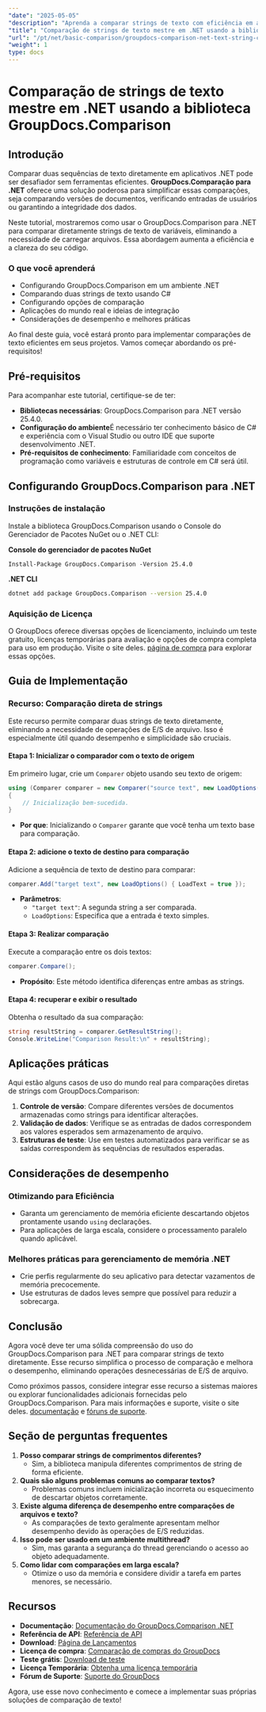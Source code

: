 ```yaml
---
"date": "2025-05-05"
"description": "Aprenda a comparar strings de texto com eficiência em aplicativos .NET usando a poderosa biblioteca GroupDocs.Comparison. Simplifique seu código com este tutorial detalhado."
"title": "Comparação de strings de texto mestre em .NET usando a biblioteca GroupDocs.Comparison"
"url": "/pt/net/basic-comparison/groupdocs-comparison-net-text-string-compare/"
"weight": 1
type: docs
---
```

# Comparação de strings de texto mestre em .NET usando a biblioteca GroupDocs.Comparison

## Introdução

Comparar duas sequências de texto diretamente em aplicativos .NET pode ser desafiador sem ferramentas eficientes. **GroupDocs.Comparação para .NET** oferece uma solução poderosa para simplificar essas comparações, seja comparando versões de documentos, verificando entradas de usuários ou garantindo a integridade dos dados.

Neste tutorial, mostraremos como usar o GroupDocs.Comparison para .NET para comparar diretamente strings de texto de variáveis, eliminando a necessidade de carregar arquivos. Essa abordagem aumenta a eficiência e a clareza do seu código.

### O que você aprenderá
- Configurando GroupDocs.Comparison em um ambiente .NET
- Comparando duas strings de texto usando C#
- Configurando opções de comparação
- Aplicações do mundo real e ideias de integração
- Considerações de desempenho e melhores práticas

Ao final deste guia, você estará pronto para implementar comparações de texto eficientes em seus projetos. Vamos começar abordando os pré-requisitos!

## Pré-requisitos

Para acompanhar este tutorial, certifique-se de ter:

- **Bibliotecas necessárias**: GroupDocs.Comparison para .NET versão 25.4.0.
- **Configuração do ambiente**É necessário ter conhecimento básico de C# e experiência com o Visual Studio ou outro IDE que suporte desenvolvimento .NET.
- **Pré-requisitos de conhecimento**: Familiaridade com conceitos de programação como variáveis e estruturas de controle em C# será útil.

## Configurando GroupDocs.Comparison para .NET

### Instruções de instalação

Instale a biblioteca GroupDocs.Comparison usando o Console do Gerenciador de Pacotes NuGet ou o .NET CLI:

**Console do gerenciador de pacotes NuGet**
```shell
Install-Package GroupDocs.Comparison -Version 25.4.0
```

**.NET CLI**
```bash
dotnet add package GroupDocs.Comparison --version 25.4.0
```

### Aquisição de Licença

O GroupDocs oferece diversas opções de licenciamento, incluindo um teste gratuito, licenças temporárias para avaliação e opções de compra completa para uso em produção. Visite o site deles. [página de compra](https://purchase.groupdocs.com/buy) para explorar essas opções.

## Guia de Implementação

### Recurso: Comparação direta de strings

Este recurso permite comparar duas strings de texto diretamente, eliminando a necessidade de operações de E/S de arquivo. Isso é especialmente útil quando desempenho e simplicidade são cruciais.

#### Etapa 1: Inicializar o comparador com o texto de origem
Em primeiro lugar, crie um `Comparer` objeto usando seu texto de origem:

```csharp
using (Comparer comparer = new Comparer("source text", new LoadOptions() { LoadText = true }))
{
    // Inicialização bem-sucedida.
}
```
- **Por que**: Inicializando o `Comparer` garante que você tenha um texto base para comparação.

#### Etapa 2: adicione o texto de destino para comparação
Adicione a sequência de texto de destino para comparar:

```csharp
comparer.Add("target text", new LoadOptions() { LoadText = true });
```
- **Parâmetros**:
  - `"target text"`: A segunda string a ser comparada.
  - `LoadOptions`: Especifica que a entrada é texto simples.

#### Etapa 3: Realizar comparação
Execute a comparação entre os dois textos:

```csharp
comparer.Compare();
```
- **Propósito**: Este método identifica diferenças entre ambas as strings.

#### Etapa 4: recuperar e exibir o resultado
Obtenha o resultado da sua comparação:

```csharp
string resultString = comparer.GetResultString();
Console.WriteLine("Comparison Result:\n" + resultString);
```

## Aplicações práticas

Aqui estão alguns casos de uso do mundo real para comparações diretas de strings com GroupDocs.Comparison:

1. **Controle de versão**: Compare diferentes versões de documentos armazenadas como strings para identificar alterações.
2. **Validação de dados**: Verifique se as entradas de dados correspondem aos valores esperados sem armazenamento de arquivo.
3. **Estruturas de teste**: Use em testes automatizados para verificar se as saídas correspondem às sequências de resultados esperadas.

## Considerações de desempenho

### Otimizando para Eficiência
- Garanta um gerenciamento de memória eficiente descartando objetos prontamente usando `using` declarações.
- Para aplicações de larga escala, considere o processamento paralelo quando aplicável.

### Melhores práticas para gerenciamento de memória .NET
- Crie perfis regularmente do seu aplicativo para detectar vazamentos de memória precocemente.
- Use estruturas de dados leves sempre que possível para reduzir a sobrecarga.

## Conclusão

Agora você deve ter uma sólida compreensão do uso do GroupDocs.Comparison para .NET para comparar strings de texto diretamente. Esse recurso simplifica o processo de comparação e melhora o desempenho, eliminando operações desnecessárias de E/S de arquivo.

Como próximos passos, considere integrar esse recurso a sistemas maiores ou explorar funcionalidades adicionais fornecidas pelo GroupDocs.Comparison. Para mais informações e suporte, visite o site deles. [documentação](https://docs.groupdocs.com/comparison/net/) e [fóruns de suporte](https://forum.groupdocs.com/c/comparison/).

## Seção de perguntas frequentes

1. **Posso comparar strings de comprimentos diferentes?**
   - Sim, a biblioteca manipula diferentes comprimentos de string de forma eficiente.
2. **Quais são alguns problemas comuns ao comparar textos?**
   - Problemas comuns incluem inicialização incorreta ou esquecimento de descartar objetos corretamente.
3. **Existe alguma diferença de desempenho entre comparações de arquivos e texto?**
   - As comparações de texto geralmente apresentam melhor desempenho devido às operações de E/S reduzidas.
4. **Isso pode ser usado em um ambiente multithread?**
   - Sim, mas garanta a segurança do thread gerenciando o acesso ao objeto adequadamente.
5. **Como lidar com comparações em larga escala?**
   - Otimize o uso da memória e considere dividir a tarefa em partes menores, se necessário.

## Recursos
- **Documentação**: [Documentação do GroupDocs.Comparison .NET](https://docs.groupdocs.com/comparison/net/)
- **Referência de API**: [Referência de API](https://reference.groupdocs.com/comparison/net/)
- **Download**: [Página de Lançamentos](https://releases.groupdocs.com/comparison/net/)
- **Licença de compra**: [Comparação de compras do GroupDocs](https://purchase.groupdocs.com/buy)
- **Teste grátis**: [Download de teste](https://releases.groupdocs.com/comparison/net/)
- **Licença Temporária**: [Obtenha uma licença temporária](https://purchase.groupdocs.com/temporary-license/)
- **Fórum de Suporte**: [Suporte do GroupDocs](https://forum.groupdocs.com/c/comparison/)

Agora, use esse novo conhecimento e comece a implementar suas próprias soluções de comparação de texto!